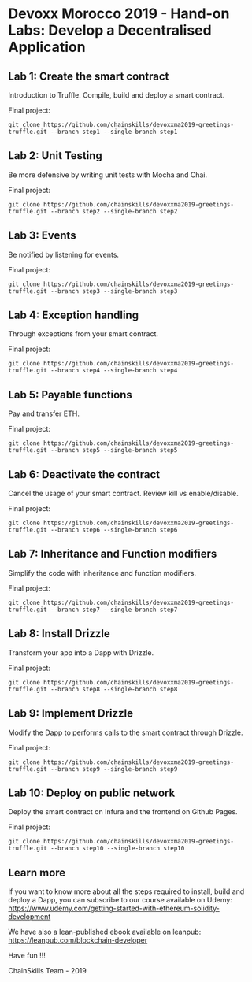 # Devoxx Morocco 2019 - Hand-on Labs: Develop a Decentralised Application

## Lab 1: Create the smart contract

Introduction to Truffle.
Compile, build and deploy a smart contract.

Final project:


    git clone https://github.com/chainskills/devoxxma2019-greetings-truffle.git --branch step1 --single-branch step1
## Lab 2: Unit Testing

Be more defensive by writing unit tests with Mocha and Chai.

Final project:


    git clone https://github.com/chainskills/devoxxma2019-greetings-truffle.git --branch step2 --single-branch step2
## Lab 3: Events

Be notified by listening for events.

Final project:


    git clone https://github.com/chainskills/devoxxma2019-greetings-truffle.git --branch step3 --single-branch step3
## Lab 4: Exception handling

Through exceptions from your smart contract.

Final project:


    git clone https://github.com/chainskills/devoxxma2019-greetings-truffle.git --branch step4 --single-branch step4
## Lab 5: Payable functions

Pay and transfer ETH.

Final project:


    git clone https://github.com/chainskills/devoxxma2019-greetings-truffle.git --branch step5 --single-branch step5
## Lab 6: Deactivate the contract

Cancel the usage of your smart contract.
Review kill vs enable/disable.

Final project:


    git clone https://github.com/chainskills/devoxxma2019-greetings-truffle.git --branch step6 --single-branch step6
## Lab 7: Inheritance and Function modifiers

Simplify the code with inheritance and function modifiers.

Final project:


    git clone https://github.com/chainskills/devoxxma2019-greetings-truffle.git --branch step7 --single-branch step7
## Lab 8: Install Drizzle

Transform your app into a Dapp with Drizzle.

Final project:


    git clone https://github.com/chainskills/devoxxma2019-greetings-truffle.git --branch step8 --single-branch step8
## Lab 9: Implement Drizzle

Modify the Dapp to performs calls to the smart contract through Drizzle.

Final project:


    git clone https://github.com/chainskills/devoxxma2019-greetings-truffle.git --branch step9 --single-branch step9
## Lab 10: Deploy on public network

Deploy the smart contract on Infura and the frontend on Github Pages.

Final project:


    git clone https://github.com/chainskills/devoxxma2019-greetings-truffle.git --branch step10 --single-branch step10



## Learn more

If you want to know more about all the steps required to install, build and deploy a Dapp, you can subscribe to our course available on Udemy: https://www.udemy.com/getting-started-with-ethereum-solidity-development

We have also a lean-published ebook available on leanpub: https://leanpub.com/blockchain-developer

Have fun !!!

ChainSkills Team - 2019
